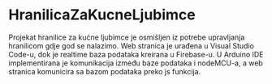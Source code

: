 # HranilicaZaKucneLjubimce
Projekat hranilice za kućne ljubimce je osmišljen iz potrebe upravljanja hranilicom gdje god se nalazimo. Web stranica je urađena u Visual Studio Code-u, dok je realtime baza podataka kreirana u Firebase-u. U Arduino IDE implementirana je komunikacija između baze podataka i nodeMCU-a, a web stranica komunicira sa bazom podataka preko js funkcija.
